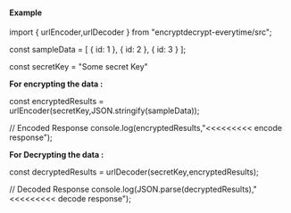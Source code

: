 #### Example


import { urlEncoder,urlDecoder } from "encryptdecrypt-everytime/src";

const sampleData = [
		{ id: 1 }, 
		{ id: 2 }, 
		{ id: 3 }
	];
<br/>

const secretKey = "Some secret Key"
<br/>


<b>For encrypting the data :</b>

const encryptedResults = urlEncoder(secretKey,JSON.stringify(sampleData));

// Encoded Response
console.log(encryptedResults,"<<<<<<<<< encode response");


<b>For Decrypting the data :</b>

const decryptedResults = urlDecoder(secretKey,encryptedResults);

// Decoded Response
console.log(JSON.parse(decryptedResults),"<<<<<<<<< decode response");